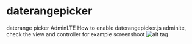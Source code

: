 # daterangepicker
daterange picker AdminLTE 
How to enable daterangepicker.js adminlte, check the view and controller for example
screenshoot
![alt tag](https://entol.net/uploads/2cfqriu1unfokgswo8.png)
